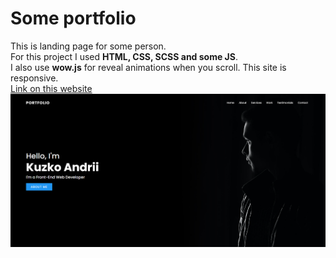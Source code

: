 # Some portfolio
This is landing page for some person. \
For this project I used __HTML, CSS, SCSS and some JS__. \
I also use __wow.js__ for reveal animations when you scroll.
This site is responsive. \
[Link on this website](https://k-a-webdev.github.io/Portfolio-1/)
![Preview photo](img/Preview.png)